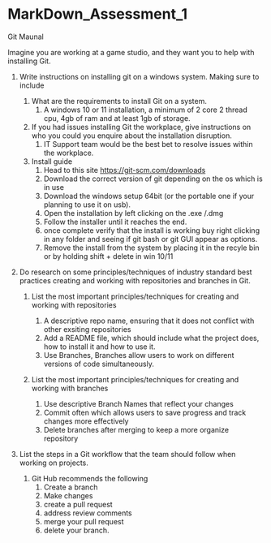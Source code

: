 # MarkDown_Assessment_1
Git Maunal

Imagine you are working at a game studio, and they want you to help with installing Git. 
1.	Write instructions on installing git on a windows system. Making sure to include
	1. What are the requirements to install Git on a system.
		1. A windows 10 or 11 installation, a minimum of 2 core 2 thread cpu, 4gb of ram and at least 1gb of storage.
	1. If you had issues installing Git the workplace, give instructions on who you could you enquire about the installation disruption.
		1. IT Support team would be the best bet to resolve issues within the workplace.
	1. Install guide
		1. Head to this site https://git-scm.com/downloads
		1. Download the correct version of git depending on the os which is in use
		1. Download the windows setup 64bit (or the portable one if your planning to use it on usb).
		1. Open the installation by left clicking on the .exe /.dmg
		1. Follow the installer until it reaches the end.
		1. once complete verify that the install is working buy right clicking in any folder and seeing if git bash or git GUI appear as options.
		1. Remove the install from the system by placing it in the recyle bin or by holding shift + delete in win 10/11

2.	Do research on some principles/techniques of industry standard best practices creating and working with repositories and branches in Git.
	1. List the most important principles/techniques for creating and working with repositories
		1. A descriptive repo name, ensuring that it does not conflict with other exsiting repositories
		1. Add a README file, which should include what the project does, how to install it and how to use it.
		1. Use Branches, Branches allow users to work on different versions of code simultaneously.
	
	1. List the most important principles/techniques for creating and working with branches
		1. Use descriptive Branch Names that reflect your changes
		1. Commit often which allows users to save progress and track changes more effectively
		1. Delete branches after merging to keep a more organize repository

3.	List the steps in a Git workflow that the team should follow when working on projects.
	1. Git Hub recommends the following
		1. Create a branch
		1. Make changes
		1. create a pull request
		1. address review comments
		1. merge your pull request
		1. delete your branch.

